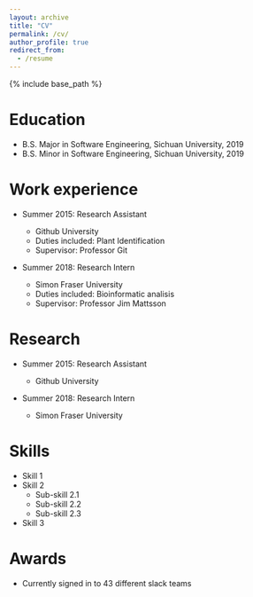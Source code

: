 ```yaml
---
layout: archive
title: "CV"
permalink: /cv/
author_profile: true
redirect_from:
  - /resume
---
```


{% include base_path %}

Education
======
* B.S. Major in Software Engineering, Sichuan University, 2019
* B.S. Minor in Software Engineering, Sichuan University, 2019

Work experience
======
* Summer 2015: Research Assistant
  * Github University
  * Duties included: Plant Identification
  * Supervisor: Professor Git

* Summer 2018: Research Intern
  * Simon Fraser University
  * Duties included: Bioinformatic analisis
  * Supervisor: Professor Jim Mattsson

Research 
======
* Summer 2015: Research Assistant
  * Github University

* Summer 2018: Research Intern
  * Simon Fraser University


Skills
======
* Skill 1
* Skill 2
  * Sub-skill 2.1
  * Sub-skill 2.2
  * Sub-skill 2.3
* Skill 3


  
Awards
======
* Currently signed in to 43 different slack teams
